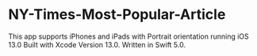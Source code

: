 # NY-Times-Most-Popular-Article
This app supports iPhones and iPads with Portrait orientation running iOS 13.0 Built with Xcode Version 13.0. Written in Swift 5.0.
